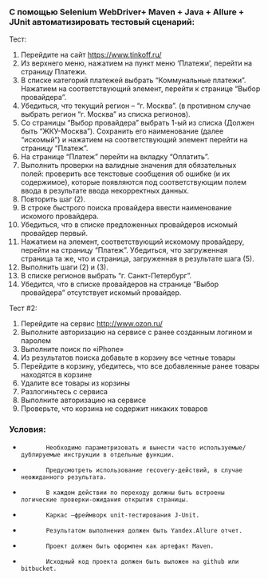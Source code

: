 ### С помощью Selenium WebDriver+ Maven + Java + Allure + JUnit автоматизировать тестовый сценарий:

Тест:
1.	Перейдите на сайт https://www.tinkoff.ru/
2.	Из верхнего меню, нажатием на пункт меню ‘Платежи’, перейти на страницу Платежи.
3.	В списке категорий платежей выбрать “Коммунальные платежи”. Нажатием на соответствующий элемент, перейти к странице “Выбор провайдера”.
4.	Убедиться, что текущий регион – “г. Москва”. (в противном случае выбрать регион “г. Москва” из списка регионов).
5.	Со страницы “Выбор провайдера” выбрать 1-ый из списка (Должен быть “ЖКУ-Москва”). Сохранить его наименование (далее “искомый”) и нажатием на соответствующий элемент перейти на страницу “Платеж”.
6.	На странице “Платеж” перейти на вкладку “Оплатить”.
7.	Выполнить проверки на валидные значения для обязательных полей: проверить все текстовые сообщения об ошибке (и их содержимое), которые появляются под соответствующим полем ввода в результате ввода некорректных данных.
8.	Повторить шаг (2).
9.	В строке быстрого поиска провайдера ввести наименование искомого провайдера.
10.	Убедиться, что в списке предложенных провайдеров искомый провайдер первый.
11.	Нажатием на элемент, соответствующий искомому провайдеру, перейти на страницу “Платеж”. Убедиться, что загруженная страница та же, что и страница, загруженная в результате шага (5).
12.	Выполнить шаги (2) и (3).
13.	В списке регионов выбрать “г. Санкт-Петербург”.
14.	Убедится, что в списке провайдеров на странице “Выбор провайдера” отсутствует искомый провайдер.

Тест #2:
1.	Перейдите на сервис http://www.ozon.ru/
2.	Выполните авторизацию на сервисе с ранее созданным логином и паролем
3.	Выполните поиск по «iPhone» 
4.	Из результатов поиска добавьте в корзину все четные товары 
5.	Перейдите в корзину, убедитесь, что все добавленные ранее товары находятся в корзине
6.	Удалите все товары из корзины
7.	Разлогиньтесь с сервиса
8.	Выполните авторизацию на сервисе
9.	Проверьте, что корзина не содержит никаких товаров

### Условия:
  +            Необходимо параметризовать и вынести часто используемые/дублируемые инструкции в отдельные функции.
  +            Предусмотреть использование recovery-действий, в случае неожиданного результата.
  +            В каждом действии по переходу должны быть встроены логические проверки-ожидания открытия страницы.
  +            Каркас –фреймворк unit-тестирования J-Unit.
  +            Результатом выполнения должен быть Yandex.Allure отчет.
  +            Проект должен быть оформлен как артефакт Maven.
  +            Исходный код проекта должен быть выложен на github или bitbucket.
